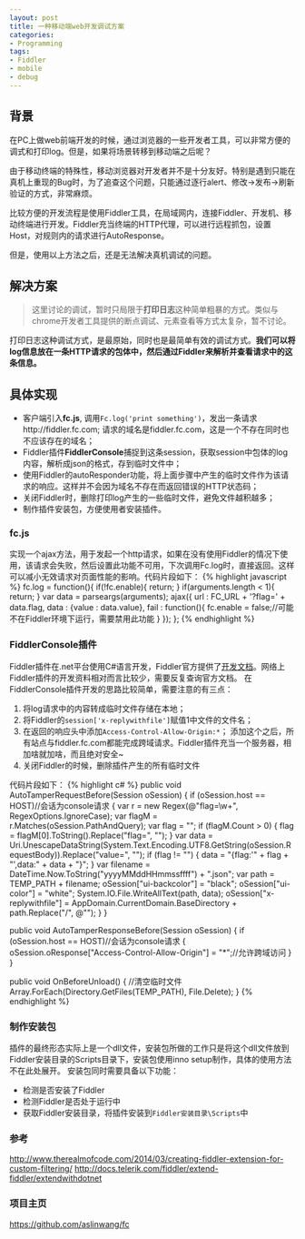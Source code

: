 ```yaml
---
layout: post
title: 一种移动端web开发调试方案
categories:
- Programming
tags:
- Fiddler
- mobile
- debug
---
```


## 背景
在PC上做web前端开发的时候，通过浏览器的一些开发者工具，可以非常方便的调式和打印log。但是，如果将场景转移到移动端之后呢？

由于移动终端的特殊性，移动浏览器对开发者并不是十分友好。特别是遇到只能在真机上重现的Bug时，为了追查这个问题，只能通过逐行alert、修改->发布->刷新验证的方式，非常麻烦。

比较方便的开发流程是使用Fiddler工具，在局域网内，连接Fiddler、开发机、移动终端进行开发。Fiddler充当终端的HTTP代理，可以进行远程抓包，设置Host，对规则内的请求进行AutoResponse。

但是，使用以上方法之后，还是无法解决真机调试的问题。

## 解决方案
> 这里讨论的调试，暂时只局限于**打印日志**这种简单粗暴的方式。类似与chrome开发者工具提供的断点调试、元素查看等方式太复杂，暂不讨论。

打印日志这种调试方式，是最原始，同时也是最简单有效的调试方式。**我们可以将log信息放在一条HTTP请求的包体中，然后通过Fiddler来解析并查看请求中的这条信息。**

## 具体实现
* 客户端引入**fc.js**, 调用`Fc.log('print something')`，发出一条请求http://fiddler.fc.com;
  请求的域名是fiddler.fc.com，这是一个不存在同时也不应该存在的域名；
* Fiddler插件**FiddlerConsole**捕捉到这条session，获取session中包体的log内容，解析成json的格式，存到临时文件中；
* 使用Fiddler的autoResponder功能，将上面步骤中产生的临时文件作为该请求的响应。这样并不会因为域名不存在而返回错误的HTTP状态码；
* 关闭Fiddler时，删除打印log产生的一些临时文件，避免文件越积越多；
* 制作插件安装包，方便使用者安装插件。

### fc.js
实现一个ajax方法，用于发起一个http请求，如果在没有使用Fiddler的情况下使用，该请求会失败，然后设置此功能不可用，下次调用Fc.log时，直接返回。这样可以减小无效请求对页面性能的影响。代码片段如下：
{% highlight javascript %}
fc.log = function(){
    if(!fc.enable){
      return;
    }
    if(arguments.length < 1){
      return;
    }
    var data = parseargs(arguments);
    ajax({
      url : FC_URL + '?flag=' + data.flag,
      data : {value : data.value},
      fail : function(){
        fc.enable = false;//可能不在Fiddler环境下运行，需要禁用此功能
      }
    });
};
{% endhighlight %}

### FiddlerConsole插件
Fiddler插件在.net平台使用C#语言开发，Fiddler官方提供了[开发文档](http://docs.telerik.com/fiddler/extend-fiddler/extendwithdotnet)。网络上Fiddler插件的开发资料相对而言比较少，需要反复查询官方文档。
在FiddlerConsole插件开发的思路比较简单，需要注意的有三点：
1. 将log请求中的内容转成临时文件存储在本地；
2. 将Fiddler的`session['x-replywithfile']`赋值1中文件的文件名；
3. 在返回的响应头中添加`Access-Control-Allow-Origin:*`；
   添加这个之后，所有站点与fiddler.fc.com都能完成跨域请求。Fiddler插件充当一个服务器，相加啥就加啥，而且绝对安全~
4. 关闭Fiddler的时候，删除插件产生的所有临时文件

代码片段如下：
{% highlight c# %}
public void AutoTamperRequestBefore(Session oSession)
{
    if (oSession.host == HOST)//会话为console请求
    {
        var r = new Regex(@"flag=\w+", RegexOptions.IgnoreCase);
        var flagM = r.Matches(oSession.PathAndQuery);
        var flag = "";
        if (flagM.Count > 0) 
        {
            flag = flagM[0].ToString().Replace("flag=", "");
        }
        var data = Uri.UnescapeDataString(System.Text.Encoding.UTF8.GetString(oSession.RequestBody)).Replace("value=", "");
        if (flag != "")
        {
            data = "{flag:'" + flag + "',data:" + data + "}";
        }
        var filename = DateTime.Now.ToString("yyyyMMddHHmmssffff") + ".json";
        var path = TEMP_PATH + filename;
        oSession["ui-backcolor"] = "black";
        oSession["ui-color"] = "white";
        System.IO.File.WriteAllText(path, data);
        oSession["x-replywithfile"] = AppDomain.CurrentDomain.BaseDirectory + path.Replace("/", @"\");
    }
}

public void AutoTamperResponseBefore(Session oSession)
{
    if (oSession.host == HOST)//会话为console请求
    {
        oSession.oResponse["Access-Control-Allow-Origin"] = "*";//允许跨域访问
    }
}

public void OnBeforeUnload() 
{
    //清空临时文件
    Array.ForEach(Directory.GetFiles(TEMP_PATH), File.Delete);
}
{% endhighlight %}

### 制作安装包
插件的最终形态实际上是一个dll文件，安装包所做的工作只是将这个dll文件放到Fiddler安装目录的Scripts目录下，安装包使用inno setup制作，具体的使用方法不在此处展开。
安装包同时需要具备以下功能：
* 检测是否安装了Fiddler
* 检测Fiddler是否处于运行中
* 获取Fiddler安装目录，将插件安装到`Fiddler安装目录\Scripts`中

### 参考
http://www.therealmofcode.com/2014/03/creating-fiddler-extension-for-custom-filtering/
http://docs.telerik.com/fiddler/extend-fiddler/extendwithdotnet 

### 项目主页
https://github.com/aslinwang/fc
